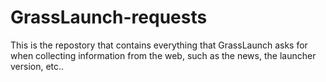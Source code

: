 # GrassLaunch-requests

This is the repostory that contains everything that GrassLaunch asks for when collecting information from the web, such as the news, the launcher version, etc..
